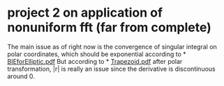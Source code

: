 # project 2 on application of nonuniform fft (far from complete)

The main issue as of right now is the convergence of singular integral on polar coordinates, 
which should be exponential according to * [BIEforElliptic.pdf](ying2006h3b.pdf)
But according to * [Trapezoid.pdf](trap_conv.pdf) after polar transformation, |r| is really
an issue since the derivative is discontinuous around 0.
